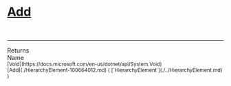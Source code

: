 # [Add](./HierarchyElement-100664012.md)


<br>
<hr>
Returns<img width=550/>Name
<br>
<sub>[Void](https://docs.microsoft.com/en-us/dotnet/api/System.Void)</sub><img width=500/><sub>[Add](./HierarchyElement-100664012.md) ( [`HierarchyElement`](./../HierarchyElement.md) )</sub><br>


